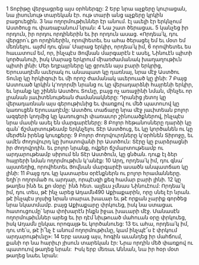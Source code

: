 1 Տոբիթը վերջացրեց այս օրհներգը: 2 Երբ նրա աչքերը կուրացան, նա յիսունութ տարեկան էր. ութ տարի անց աչքերը կրկին բացուեցին. 3 նա ողորմութիւններ էր անում. էլ աւելի էր երկնչում Աստծուց ու փառաբանում նրան:
4 Նա շատ ծերացաւ. 5 կանչեց իր որդուն, իր որդու որդիներին եւ իր որդուն ասաց. «Որդեա՛կ, դու վերցրո՛ւ քո որդիներին, որովհետեւ ես ահա ծերացել եմ եւ մօտ եմ մեռնելու. այժմ դու գնա՛ Մարաց երկիր, որդեա՛կ իմ, 6 որովհետեւ ես հաւատում եմ, որ, ինչպէս Յովնան մարգարէն է ասել, Նինուէն պիտի կործանուի, իսկ Մարաց երկրում միառժամանակ խաղաղութիւն պիտի լինի: Մեր եղբայրները կը ցրուեն այս բարի երկրից, Երուսաղէմն աւերակ ու անապատ կը դառնայ, նրա մէջ Աստծու Տունը կը հրկիզուի եւ մի որոշ ժամանակ աւերուած կը լինի: 7 Բայց Աստուած կրկին կ՚ողորմի նրանց ու կը վերադարձնի հայրենի երկիր, եւ նրանք կը շինեն Աստծու Տունը, բայց ոչ առաջինի նման, մինչեւ որ լրանան յաւիտենութեան ժամանակները: Դրանից յետոյ կը վերադառնան այս գերութիւնից եւ փառքով ու մեծ պատուով կը կառուցեն Երուսաղէմը: Աստծու տաճարը նրա մէջ յաւիտեան բոլոր ազգերի կողմից կը կառուցուի փառաւոր շինուածքներով, ինչպէս նրա մասին ասել են մարգարէները: 8 Բոլոր հեթանոսները դարձի կը գան՝ ճշմարտութեամբ երկնչելու Տէր Աստծուց, եւ կը կործանեն ու կը մերժեն իրենց կուռքերը: 9 Բոլոր ժողովուրդները կ՚օրհնեն Տիրոջը, եւ ամէն ժողովուրդ կը խոստովանի իր Աստծուն: Տէրը կը բարձրացնի իր ժողովրդին. եւ բոլոր նրանք, ովքեր ճշմարտութեամբ ու արդարութեամբ սիրում են Տէր Աստծուն, կը ցնծան. դուք էլ ձեր հայրերի նման ողորմութիւն կ՚անէք:
10 Արդ, որդեա՛կ իմ, դու գնա՛ այստեղից, որովհետեւ Յովնան մարգարէի ասածն անպատճառ կը լինի: 11 Բայց դու կը կատարես օրէնքներն ու բոլոր հրամանները. եղի՛ր ողորմած ու արդար, որպէսզի քեզ համար բարի լինի. 12 կը թաղես ինձ եւ քո մօրը՝ ինձ հետ. այլեւս չմնաս Նինուէում: Որդեա՛կ իմ, դու տես, թէ ինչ արեց Ադամն490 Աքիաքարին, որը սնել էր նրան. թէ ինչպէս լոյսից նրան տարաւ խաւար եւ թէ որքան չարիք գործեց նրա նկատմամբ. բայց Աքիաքարը փրկուեց, իսկ նա ստացաւ հատուցումը՝ նրա փոխարէն ինքն իջաւ խաւարի մէջ. Մանասէն ողորմութիւններ արեց եւ իր դէմ նիւթուած մահուան օրը փրկուեց, իսկ Ադամն ընկաւ որոգայթ եւ կործանուեց: 13 Եւ ահա, որդեա՛կ իմ, դու տե՛ս, թէ ի՜նչ է անում ողորմութիւնը, կամ ինչպէ՜ս է փրկում արդարութիւնը»:
14 Երբ ասաց այս, հոգին աւանդեց իր մահճում, քանի որ նա հարիւր յիսուն տարեկան էր: Նրա որդին մեծ փառքով ու պատուով թաղեց նրան:  Իսկ երբ մեռաւ Աննան, նա իր հօր մօտ թաղեց նաեւ նրան:
